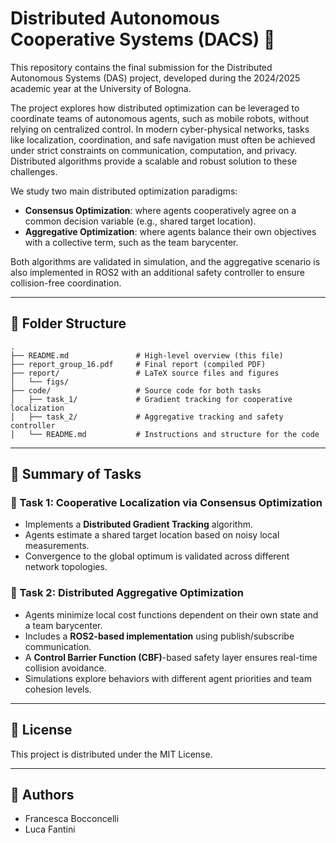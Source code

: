 # Distributed Autonomous Cooperative Systems (DACS) :duck:

This repository contains the final submission for the Distributed Autonomous Systems (DAS) project, developed during the 2024/2025 academic year at the University of Bologna.

The project explores how distributed optimization can be leveraged to coordinate teams of autonomous agents, such as mobile robots, without relying on centralized control. In modern cyber-physical networks, tasks like localization, coordination, and safe navigation must often be achieved under strict constraints on communication, computation, and privacy. Distributed algorithms provide a scalable and robust solution to these challenges.

We study two main distributed optimization paradigms:

- **Consensus Optimization**: where agents cooperatively agree on a common decision variable (e.g., shared target location).
- **Aggregative Optimization**: where agents balance their own objectives with a collective term, such as the team barycenter.

Both algorithms are validated in simulation, and the aggregative scenario is also implemented in ROS2 with an additional safety controller to ensure collision-free coordination.

---

## :open_file_folder: Folder Structure

```
.
├── README.md               # High-level overview (this file)
├── report_group_16.pdf     # Final report (compiled PDF)
├── report/                 # LaTeX source files and figures
│   └── figs/
├── code/                   # Source code for both tasks
│   ├── task_1/             # Gradient tracking for cooperative localization
│   ├── task_2/             # Aggregative tracking and safety controller
│   └── README.md           # Instructions and structure for the code
```

---

## :rocket: Summary of Tasks

### :small_blue_diamond: Task 1: Cooperative Localization via Consensus Optimization
- Implements a **Distributed Gradient Tracking** algorithm.
- Agents estimate a shared target location based on noisy local measurements.
- Convergence to the global optimum is validated across different network topologies.

### :small_orange_diamond: Task 2: Distributed Aggregative Optimization
- Agents minimize local cost functions dependent on their own state and a team barycenter.
- Includes a **ROS2-based implementation** using publish/subscribe communication.
- A **Control Barrier Function (CBF)**-based safety layer ensures real-time collision avoidance.
- Simulations explore behaviors with different agent priorities and team cohesion levels.

---

## :page_facing_up: License

This project is distributed under the MIT License.

---

## :busts_in_silhouette: Authors

- Francesca Bocconcelli  
- Luca Fantini
